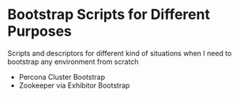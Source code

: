 Bootstrap Scripts for Different Purposes
=========

Scripts and descriptors for different kind of situations when I need to bootstrap any environment from scratch

* Percona Cluster Bootstrap
* Zookeeper via Exhibitor Bootstrap
